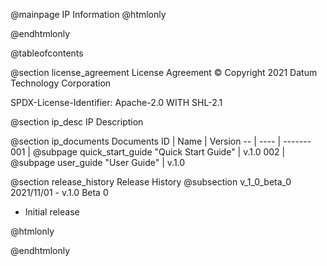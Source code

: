 @mainpage IP Information
@htmlonly
<div class="autonumbering">
@endhtmlonly



@tableofcontents



@section license_agreement License Agreement
© Copyright 2021 Datum Technology Corporation

SPDX-License-Identifier: Apache-2.0 WITH SHL-2.1



@section ip_desc IP Description




@section ip_documents Documents
ID | Name | Version
-- | ---- | -------
001 | @subpage quick_start_guide "Quick Start Guide" | v.1.0
002 | @subpage user_guide "User Guide" | v.1.0





@section release_history Release History
@subsection v_1_0_beta_0 2021/11/01 - v.1.0 Beta 0
- Initial release



@htmlonly
</div>
@endhtmlonly